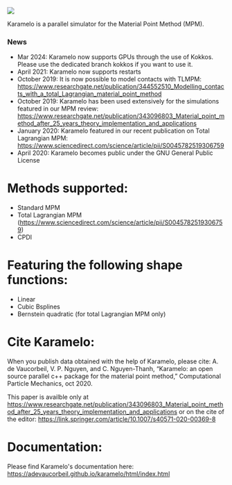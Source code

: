<img src="https://github.com/adevaucorbeil/karamelo/blob/master/logo.svg">

Karamelo is a parallel simulator for the Material Point Method (MPM).


### News
- Mar 2024:   Karamelo now supports GPUs through the use of Kokkos. Please use the dedicated branch kokkos if you want to use it.
- April 2021: Karamelo now supports restarts
- October 2019: It is now possible to model contacts with TLMPM: https://www.researchgate.net/publication/344552510_Modelling_contacts_with_a_total_Lagrangian_material_point_method
- October 2019: Karamelo has been used extensively for the simulations featured in our MPM review: https://www.researchgate.net/publication/343096803_Material_point_method_after_25_years_theory_implementation_and_applications
- January 2020: Karamelo featured in our recent publication on Total Lagrangian MPM: https://www.sciencedirect.com/science/article/pii/S0045782519306759
- April 2020: Karamelo becomes public under the GNU General Public License

# Methods supported:
- Standard MPM
- Total Lagrangian MPM (https://www.sciencedirect.com/science/article/pii/S0045782519306759)
- CPDI

# Featuring the following shape functions:
- Linear
- Cubic Bsplines
- Bernstein quadratic (for total Lagrangian MPM only)

# Cite Karamelo:
When you publish data obtained with the help of Karamelo, please cite: A. de Vaucorbeil, V. P. Nguyen, and C. Nguyen-Thanh, “Karamelo: an open source parallel c++ package for the material point method,” Computational Particle Mechanics, oct 2020.

This paper is availble only at https://www.researchgate.net/publication/343096803_Material_point_method_after_25_years_theory_implementation_and_applications or on the cite of the editor: https://link.springer.com/article/10.1007/s40571-020-00369-8

# Documentation:
Please find Karamelo's documentation here:  https://adevaucorbeil.github.io/karamelo/html/index.html
